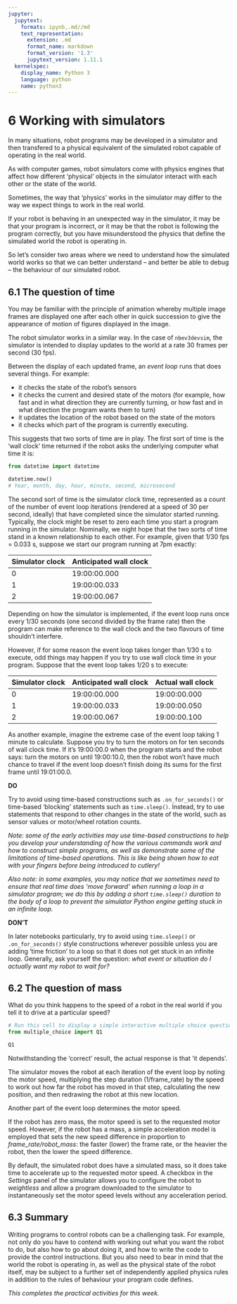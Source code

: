```yaml
---
jupyter:
  jupytext:
    formats: ipynb,.md//md
    text_representation:
      extension: .md
      format_name: markdown
      format_version: '1.3'
      jupytext_version: 1.11.1
  kernelspec:
    display_name: Python 3
    language: python
    name: python3
---
```


# 6 Working with simulators

In many situations, robot programs may be developed in a simulator and then transfered to a physical equivalent of the simulated robot capable of operating in the real world.

As with computer games, robot simulators come with physics engines that affect how different ‘physical’ objects in the simulator interact with each other or the state of the world.

Sometimes, the way that ‘physics’ works in the simulator may differ to the way we expect things to work in the real world.

If your robot is behaving in an unexpected way in the simulator, it may be that your program is incorrect, or it may be that the robot is following the program correctly, but you have misunderstood the physics that define the simulated world the robot is operating in.

So let’s consider two areas where we need to understand how the simulated world works so that we can better understand – and better be able to debug – the behaviour of our simulated robot.


## 6.1 The question of time

You may be familiar with the principle of animation whereby multiple image frames are displayed one after each other in quick succession to give the appearance of motion of figures displayed in the image.

The robot simulator works in a similar way. In the case of `nbev3devsim`, the simulator is intended to display updates to the world at a rate 30 frames per second (30 fps).

Between the display of each updated frame, an *event loop* runs that does several things. For example:

- it checks the state of the robot’s sensors
- it checks the current and desired state of the motors (for example, how fast and in what direction they are currently turning, or how fast and in what direction the program wants them to turn)
- it updates the location of the robot based on the state of the motors
- it checks which part of the program is currently executing.

This suggests that two sorts of time are in play. The first sort of time is the ‘wall clock’ time returned if the robot asks the underlying computer what time it is:

```python
from datetime import datetime

datetime.now()
# Year, month, day, hour, minute, second, microsecond
```

The second sort of time is the simulator clock time, represented as a count of the number of event loop iterations (rendered at a speed of 30 per second, ideally) that have completed since the simulator started running. Typically, the clock might be reset to zero each time you start a program running in the simulator. Nominally, we night hope that the two sorts of time stand in a known relationship to each other. For example, given that 1/30 fps = 0.033 s, suppose we start our program running at 7pm exactly:

| Simulator clock  | Anticipated wall clock |
|---|---|
| 0  | 19:00:00.000 |
| 1  | 19:00:00.033 |
 | 2  | 19:00:00.067  |

Depending on how the simulator is implemented, if the event loop runs once every 1/30 seconds (one second divided by the frame rate) then the program can make reference to the wall clock and the two flavours of time shouldn’t interfere.

However, if for some reason the event loop takes longer than 1/30 s to execute, odd things may happen if you try to use wall clock time in your program. Suppose that the event loop takes 1/20 s to execute:

| Simulator clock  | Anticipated wall clock | Actual wall clock |
|---|---|---|
| 0  | 19:00:00.000 | 19:00:00.000 |
| 1  | 19:00:00.033 | 19:00:00.050 |
 | 2  | 19:00:00.067  | 19:00:00.100 |

As another example, imagine the extreme case of the event loop taking 1 minute to calculate. Suppose you try to turn the motors on for ten seconds of wall clock time. If it’s 19:00:00.0 when the program starts and the robot says: turn the motors on until 19:00:10.0, then the robot won’t have much chance to travel if the event loop doesn’t finish doing its sums for the first frame until 19:01:00.0.

<!-- #region tags=["alert-success"] -->
__DO__ 

Try to avoid using time-based constructions such as `.on_for_seconds()` or time-based ‘blocking’ statements such as `time.sleep()`. Instead, try to use statements that respond to other changes in the state of the world, such as sensor values or motor/wheel rotation counts.

*Note: some of the early activities may use time-based constructions to help you develop your understanding of how the various commands work and how to construct simple programs, as well as demonstrate some of the limitations of time-based operations. This is like being shown how to eat with your fingers before being introduced to cutlery!*

*Also note: in some examples, you may notice that we sometimes need to ensure that real time does ‘move forward’ when running a loop in a simulator program; we do this by adding a short `time.sleep()` duration to the body of a loop to prevent the simulator Python engine getting stuck in an infinite loop.*
<!-- #endregion -->

<!-- #region tags=["alert-danger"] -->
__DON’T__

In later notebooks particularly, try to avoid using `time.sleep()` or `.on_for_seconds()` style constructions wherever possible unless you are adding ‘time friction’ to a loop so that it does not get stuck in an infinite loop. Generally, ask yourself the question: *what event or situation do I actually want my robot to wait for?*
<!-- #endregion -->

## 6.2 The question of mass

What do you think happens to the speed of a robot in the real world if you tell it to drive at a particular speed?

```python
# Run this cell to display a simple interactive multiple choice question
from multiple_choice import Q1

Q1
```

Notwithstanding the ‘correct’ result, the actual response is that ‘it depends’.

The simulator moves the robot at each iteration of the event loop by noting the motor speed, multiplying the step duration (1/frame_rate) by the speed to work out how far the robot has moved in that step, calculating the new position, and then redrawing the robot at this new location.

Another part of the event loop determines the motor speed.

If the robot has zero mass, the motor speed is set to the requested motor speed. However, if the robot has a mass, a simple acceleration model is employed that sets the new speed difference in proportion to *frame_rate/robot_mass*: the faster (lower) the frame rate, or the heavier the robot, then the lower the speed difference.

By default, the simulated robot does have a simulated mass, so it does take time to accelerate up to the requested motor speed. A checkbox in the *Settings* panel of the simulator allows you to configure the robot to *weightless* and allow a program downloaded to the simulator to instantaneously set the motor speed levels without any acceleration period.


## 6.3 Summary

Writing programs to control robots can be a challenging task. For example, not only do you have to contend with working out what you want the robot to do, but also how to go about doing it, and how to write the code to provide the control instructions. But you also need to bear in mind that the world the robot is operating in, as well as the physical state of the robot itself, may be subject to a further set of independently applied physics rules in addition to the rules of behaviour your program code defines.

*This completes the practical activities for this week.*
